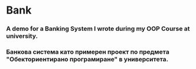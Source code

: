 # Bank

### A demo for a Banking System I wrote during my OOP Course at university.
### Банкова система като примерен проект по предмета "Обекториентирано програмиране" в университета.
